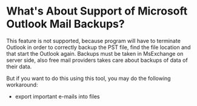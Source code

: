 # What's About Support of Microsoft Outlook Mail Backups?

This feature is not supported, because program will have to terminate Outlook in order to correctly backup the PST file, find the file location and that start the Outlook again. Backups must be taken in MsExchange on server side, also free mail providers takes care about backups of data of their data.

But if you want to do this using this tool, you may do the following workaround:
- export important e-mails into files
